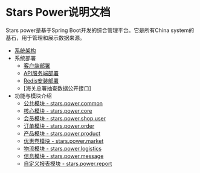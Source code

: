 # Stars Power说明文档
Stars power是基于Spring Boot开发的综合管理平台。它是所有China system的基石，用于管理和展示数据来源。

- [系统架构](./system.md)
- 系统部署
  - [客户端部署](./client/deployment.md)
  - [API服务端部署](./api/deployment.md)
  - [Redis安装部署](./redis/deployment.md)
  - [海关总署抽查数据公开接口]
- 功能与模块介绍
  - [公共模块 - stars.power.common](./modules/common.md)
  - [核心模块 - stars.power.core](./modules/core.md)
  - [会员模块 - stars.power.shop.user](./modules/user.md)
  - [订单模块 - stars.power.order](./modules/order.md)
  - [产品模块 - stars.power.product](./modules/product.md)
  - [优惠卷模块 - stars.power.market](./modules/coupon.md)
  - [物流模块 - stars.power.logistics](./modules/logistics.md)
  - [信息模块 - stars.power.message](./modules/message.md)
  - [自定义报表模块 - stars.power.report](./modules/report.md)
